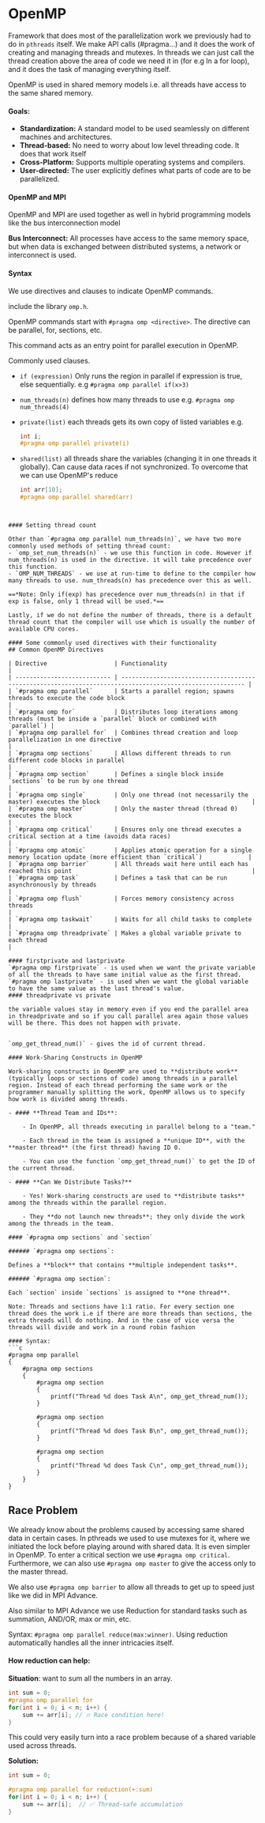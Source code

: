 
# OpenMP
Framework that does most of the parallelization work we previously had to do in `pthreads` itself. We make API calls (#pragma...) and it does the work of creating and managing threads and mutexes. In threads we can just call the thread creation above the area of code we need it in (for e.g In a for loop), and it does the task of managing everything itself.

OpenMP is used in shared memory models i.e. all threads have access to the same shared memory.

#### Goals:
- **Standardization:** A standard model to be used seamlessly on different machines and architectures.
- **Thread-based:** No need to worry about low level threading code. It does that work itself
- **Cross-Platform:** Supports multiple operating systems and compilers.
- **User-directed:** The user explicitly defines what parts of code are to be parallelized.

#### OpenMP and MPI
OpenMP and MPI are used together as well in hybrid programming models like the bus interconnection model

**Bus Interconnect:** All processes have access to the same memory space, but when data is exchanged between distributed systems, a network or interconnect is used.

#### Syntax
We use directives and clauses to indicate OpenMP commands.

include the library `omp.h`.

OpenMP commands start with `#pragma omp <directive>`. The directive can be parallel, for, sections, etc.


This command acts as an entry point for parallel execution in OpenMP.

Commonly used clauses.

- `if (expression)`
	Only runs the region in parallel if expression is true, else sequentially.
	e.g `#pragma omp parallel if(x>3)`

- `num_threads(n)`
	defines how many threads to use
	e.g. `#pragma omp num_threads(4)`

- `private(list)`
	each threads gets its own copy of listed variables
	e.g.
	```c
	int i;
	#pragma omp parallel private(i)
	```

- `shared(list)`
	all threads share the variables (changing it in one threads it globally). Can cause data races if not synchronized. To overcome that we can use OpenMP's reduce
	```c
	int arr[10];
	#pragma omp parallel shared(arr)
```


#### Setting thread count

Other than `#pragma omp parallel num_threads(n)`, we have two more commonly used methods of setting thread count:
- `omp_set_num_threads(n)` - we use this function in code. However if num_threads(n) is used in the directive. it will take precedence over this function.
- `OMP_NUM_THREADS` - we use at run-time to define to the compiler how many threads to use. num_threads(n) has precedence over this as well.

==*Note: Only if(exp) has precedence over num_threads(n) in that if exp is false, only 1 thread will be used.*==

Lastly, if we do not define the number of threads, there is a default thread count that the compiler will use which is usually the number of available CPU cores.

#### Some commonly used directives with their functionality
## Common OpenMP Directives

| Directive                   | Functionality                                                                                             |
| --------------------------- | --------------------------------------------------------------------------------------------------------- |
| `#pragma omp parallel`      | Starts a parallel region; spawns threads to execute the code block                                        |
| `#pragma omp for`           | Distributes loop iterations among threads (must be inside a `parallel` block or combined with `parallel`) |
| `#pragma omp parallel for`  | Combines thread creation and loop parallelization in one directive                                        |
| `#pragma omp sections`      | Allows different threads to run different code blocks in parallel                                         |
| `#pragma omp section`       | Defines a single block inside `sections` to be run by one thread                                          |
| `#pragma omp single`        | Only one thread (not necessarily the master) executes the block                                           |
| `#pragma omp master`        | Only the master thread (thread 0) executes the block                                                      |
| `#pragma omp critical`      | Ensures only one thread executes a critical section at a time (avoids data races)                         |
| `#pragma omp atomic`        | Applies atomic operation for a single memory location update (more efficient than `critical`)             |
| `#pragma omp barrier`       | All threads wait here until each has reached this point                                                   |
| `#pragma omp task`          | Defines a task that can be run asynchronously by threads                                                  |
| `#pragma omp flush`         | Forces memory consistency across threads                                                                  |
| `#pragma omp taskwait`      | Waits for all child tasks to complete                                                                     |
| `#pragma omp threadprivate` | Makes a global variable private to each thread                                                            |

#### firstprivate and lastprivate
`#pragma omp firstprivate` - is used when we want the private variable of all the threads to have same initial value as the first thread.
`#pragma omp lastprivate` - is used when we want the global variable to have the same value as the last thread's value.
#### threadprivate vs private

the variable values stay in memory even if you end the parallel area in threadprivate and so if you call parallel area again those values will be there. This does not happen with private.


`omp_get_thread_num()` - gives the id of current thread.

#### Work-Sharing Constructs in OpenMP

Work-sharing constructs in OpenMP are used to **distribute work** (typically loops or sections of code) among threads in a parallel region. Instead of each thread performing the same work or the programmer manually splitting the work, OpenMP allows us to specify how work is divided among threads.

- #### **Thread Team and IDs**:
    
    - In OpenMP, all threads executing in parallel belong to a "team."
        
    - Each thread in the team is assigned a **unique ID**, with the **master thread** (the first thread) having ID 0.
        
    - You can use the function `omp_get_thread_num()` to get the ID of the current thread.
        
- #### **Can We Distribute Tasks?**
    
    - Yes! Work-sharing constructs are used to **distribute tasks** among the threads within the parallel region.
        
    - They **do not launch new threads**; they only divide the work among the threads in the team.

#### `#pragma omp sections` and `section`

###### `#pragma omp sections`:

Defines a **block** that contains **multiple independent tasks**.

###### `#pragma omp section`:

Each `section` inside `sections` is assigned to **one thread**.

Note: Threads and sections have 1:1 ratio. For every section one thread does the work i.e if there are more threads than sections, the extra threads will do nothing. And in the case of vice versa the threads will divide and work in a round robin fashion

#### Syntax:
```c
#pragma omp parallel
{
    #pragma omp sections
    {
        #pragma omp section
        {
            printf("Thread %d does Task A\n", omp_get_thread_num());
        }

        #pragma omp section
        {
            printf("Thread %d does Task B\n", omp_get_thread_num());
        }

        #pragma omp section
        {
            printf("Thread %d does Task C\n", omp_get_thread_num());
        }
    }
}
```

## Race Problem

We already know about the problems caused by accessing same shared data in certain cases. In pthreads we used to use mutexes for it, where we initiated the lock before playing around with shared data. It is even simpler in OpenMP. To enter a critical section we use `#pragma omp critical`. Furthermore, we can also use `#pragma omp master` to give the access only to the master thread.

We also use `#pragma omp barrier` to allow all threads to get up to speed just like we did in MPI Advance. 

Also similar to MPI Advance we use Reduction for standard tasks such as summation, AND/OR, max or min, etc.

Syntax: `#pragma omp parallel reduce(max:winner)`. Using reduction automatically handles all the inner intricacies itself.


#### How reduction can help:

**Situation**: want to sum all the numbers in an array.
```c
int sum = 0;
#pragma omp parallel for
for(int i = 0; i < n; i++) {
    sum += arr[i]; // 🔥 Race condition here!
}
```

This could very easily turn into a race problem because of a shared variable used across threads.

**Solution:**
```c
int sum = 0;

#pragma omp parallel for reduction(+:sum)
for(int i = 0; i < n; i++) {
    sum += arr[i];  // ✅ Thread-safe accumulation
}
```

